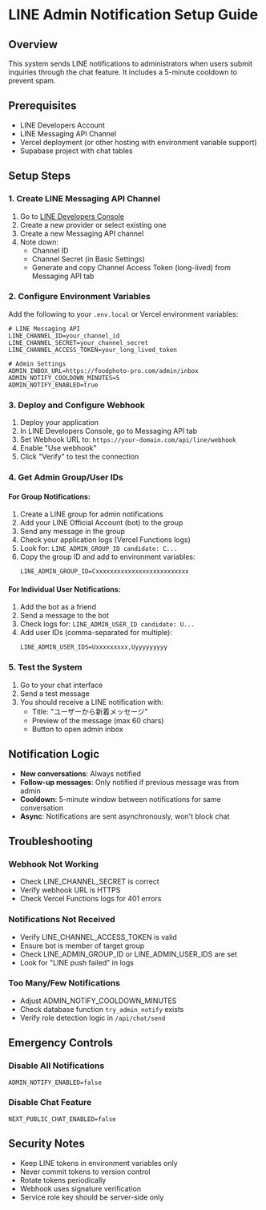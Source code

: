 # LINE Admin Notification Setup Guide

## Overview
This system sends LINE notifications to administrators when users submit inquiries through the chat feature. It includes a 5-minute cooldown to prevent spam.

## Prerequisites
- LINE Developers Account
- LINE Messaging API Channel
- Vercel deployment (or other hosting with environment variable support)
- Supabase project with chat tables

## Setup Steps

### 1. Create LINE Messaging API Channel

1. Go to [LINE Developers Console](https://developers.line.biz/console/)
2. Create a new provider or select existing one
3. Create a new Messaging API channel
4. Note down:
   - Channel ID
   - Channel Secret (in Basic Settings)
   - Generate and copy Channel Access Token (long-lived) from Messaging API tab

### 2. Configure Environment Variables

Add the following to your `.env.local` or Vercel environment variables:

```env
# LINE Messaging API
LINE_CHANNEL_ID=your_channel_id
LINE_CHANNEL_SECRET=your_channel_secret
LINE_CHANNEL_ACCESS_TOKEN=your_long_lived_token

# Admin Settings
ADMIN_INBOX_URL=https://foodphoto-pro.com/admin/inbox
ADMIN_NOTIFY_COOLDOWN_MINUTES=5
ADMIN_NOTIFY_ENABLED=true
```

### 3. Deploy and Configure Webhook

1. Deploy your application
2. In LINE Developers Console, go to Messaging API tab
3. Set Webhook URL to: `https://your-domain.com/api/line/webhook`
4. Enable "Use webhook"
5. Click "Verify" to test the connection

### 4. Get Admin Group/User IDs

#### For Group Notifications:
1. Create a LINE group for admin notifications
2. Add your LINE Official Account (bot) to the group
3. Send any message in the group
4. Check your application logs (Vercel Functions logs)
5. Look for: `LINE_ADMIN_GROUP_ID candidate: C...`
6. Copy the group ID and add to environment variables:
   ```env
   LINE_ADMIN_GROUP_ID=Cxxxxxxxxxxxxxxxxxxxxxxxxxx
   ```

#### For Individual User Notifications:
1. Add the bot as a friend
2. Send a message to the bot
3. Check logs for: `LINE_ADMIN_USER_ID candidate: U...`
4. Add user IDs (comma-separated for multiple):
   ```env
   LINE_ADMIN_USER_IDS=Uxxxxxxxxx,Uyyyyyyyyy
   ```

### 5. Test the System

1. Go to your chat interface
2. Send a test message
3. You should receive a LINE notification with:
   - Title: "ユーザーから新着メッセージ"
   - Preview of the message (max 60 chars)
   - Button to open admin inbox

## Notification Logic

- **New conversations**: Always notified
- **Follow-up messages**: Only notified if previous message was from admin
- **Cooldown**: 5-minute window between notifications for same conversation
- **Async**: Notifications are sent asynchronously, won't block chat

## Troubleshooting

### Webhook Not Working
- Check LINE_CHANNEL_SECRET is correct
- Verify webhook URL is HTTPS
- Check Vercel Functions logs for 401 errors

### Notifications Not Received
- Verify LINE_CHANNEL_ACCESS_TOKEN is valid
- Ensure bot is member of target group
- Check LINE_ADMIN_GROUP_ID or LINE_ADMIN_USER_IDS are set
- Look for "LINE push failed" in logs

### Too Many/Few Notifications
- Adjust ADMIN_NOTIFY_COOLDOWN_MINUTES
- Check database function `try_admin_notify` exists
- Verify role detection logic in `/api/chat/send`

## Emergency Controls

### Disable All Notifications
```env
ADMIN_NOTIFY_ENABLED=false
```

### Disable Chat Feature
```env
NEXT_PUBLIC_CHAT_ENABLED=false
```

## Security Notes

- Keep LINE tokens in environment variables only
- Never commit tokens to version control
- Rotate tokens periodically
- Webhook uses signature verification
- Service role key should be server-side only